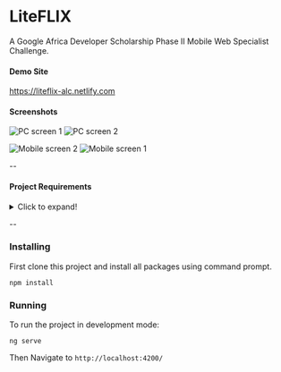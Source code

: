 # LiteFLIX
A Google Africa Developer Scholarship Phase II Mobile Web Specialist Challenge.


#### Demo Site
https://liteflix-alc.netlify.com

#### Screenshots
![PC screen 1](https://github.com/nadchif/liteflix-alc/raw/master/src/screenshots/pc-sc2.jpg)
![PC screen 2](https://github.com/nadchif/liteflix-alc/raw/master/src/screenshots/pc-sc1.jpg)

![Mobile screen 2](https://github.com/nadchif/liteflix-alc/raw/master/src/screenshots/mobile-sc1.jpg)
![Mobile screen 1](https://github.com/nadchif/liteflix-alc/raw/master/src/screenshots/mobile-sc2.jpg)



--

#### Project Requirements
<details>
  <summary>Click to expand!</summary>
  
    
##### Google Africa Developer Scholarship Phase II 


Mobile Web Specialist Challenge I


Tuesday  14th, October - Monday 22nd October 2019


Building a mini-netflix


***Description***

This challenge is to build a mini-netflix web application with Angular.
This challenge will be completed in teams.
Make sure to join your team in our Slack workspace to collaborate with other team members.


**Requirements:**
1. Every member of your team should complete this course  Angular Fundamentals 


**User Story:**

As a user:

1. I should be able to view all movies on the homepage: The movie image, movie title and year of production
2. I should be able to search for movie titles containing certain words
3. I should be able to click on a movie and it should display more details about the movie like Rated,  Released,  Runtime,  Genre,  Director,  Writer,  Actors,  Plot,  Language,  Country,  Awards any other you want to display.
4. I should be able to favorite movies I like and it should persist even if the browser tab is refreshed (HINT: use session storage)
5. There should be a favorites page that shows my favorite movies


**BONUS**:

* Implement authentication in express js where as a user, I can persist my favorite movies forever and remove movies from my favorites list. Use any DB of your choice (remember the SQL content from Phase 1 )
* Use Firebase for your backend.


NOTE:

1. This challenge should be approached as an individual challenge but you should collaborate with teammates and mentors to get insights and help when blocked.
2. You are free to use any kind of design, you can however check out sites like netflix.com, awwwards.com and dribble for design inspirations. Keep the design simple though.




**How to submit:**

1. Create a repository on GitHub to house the source code for your Frontend and Backend (if you wish to do the bonus section) Code 
2. When done, deploy the Frontend project to netlify and include a link to the web app on the repo and the backend to heroku
3. Include a readme.md file in the repository with steps on how to run the project locally.


Share your project
* This will be an individual project but you can ask questions on your PLG slack group, the challenge will officially end 22nd of October 2019.


                Next Steps on or before  23rd October 2019


1. Share your project with your teammates with details of your project so that they can give comments and feedback.
2. Share what you have done with the world. Share your project (Links/Screenshots) on social media using #150DaysofALC4 #GoogleAfricaDeveloperScholarship and tag @Andela_ALC

</details>

--

### Installing

First clone this project and install all packages using command prompt.

```
npm install
```

### Running

To run the project in development mode:

```
ng serve
```

Then Navigate to `http://localhost:4200/`
